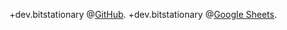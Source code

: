 +dev.bitstationary @[GitHub](https://github.com/openroot/dev.bitstationary/tree/main/dev.bitstationary).
+dev.bitstationary @[Google Sheets](https://docs.google.com/spreadsheets/d/1YBQr57ieDvFy2f1ntgqQHcu-QW1NnECDNRtexS8n7S0).